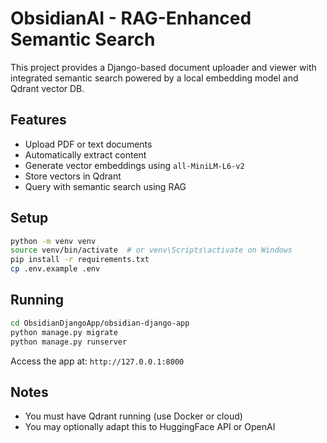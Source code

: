 # ObsidianAI - RAG-Enhanced Semantic Search

This project provides a Django-based document uploader and viewer with integrated semantic search powered by a local embedding model and Qdrant vector DB.

## Features
- Upload PDF or text documents
- Automatically extract content
- Generate vector embeddings using `all-MiniLM-L6-v2`
- Store vectors in Qdrant
- Query with semantic search using RAG

## Setup

```bash
python -m venv venv
source venv/bin/activate  # or venv\Scripts\activate on Windows
pip install -r requirements.txt
cp .env.example .env
```

## Running

```bash
cd ObsidianDjangoApp/obsidian-django-app
python manage.py migrate
python manage.py runserver
```

Access the app at: `http://127.0.0.1:8000`

## Notes
- You must have Qdrant running (use Docker or cloud)
- You may optionally adapt this to HuggingFace API or OpenAI